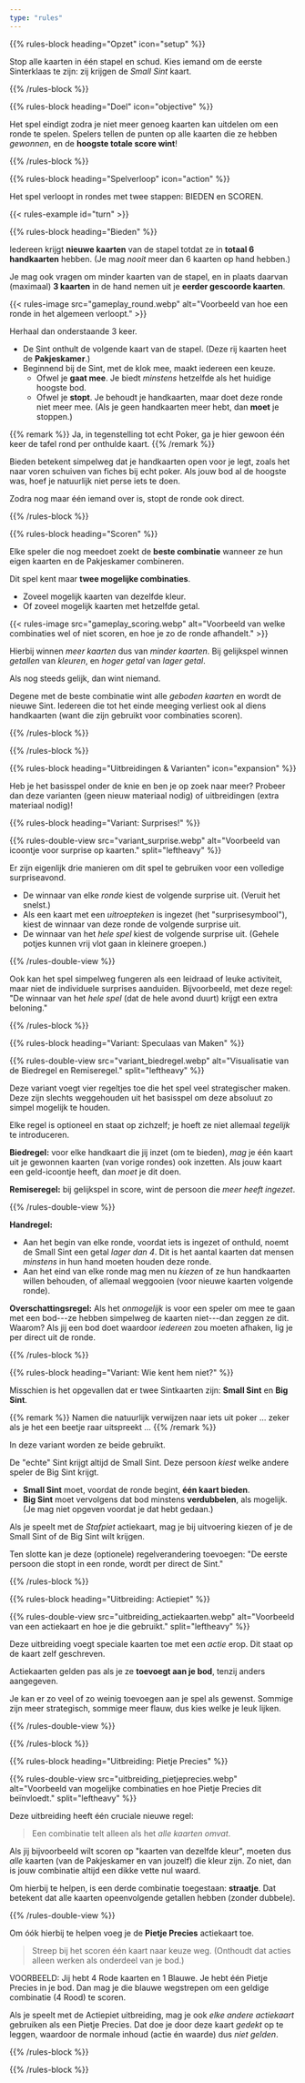 ```yaml
---
type: "rules"
---
```


{{% rules-block heading="Opzet" icon="setup" %}}

Stop alle kaarten in één stapel en schud. Kies iemand om de eerste Sinterklaas te zijn: zij krijgen de _Small Sint_ kaart.

{{% /rules-block %}}

{{% rules-block heading="Doel" icon="objective" %}}

Het spel eindigt zodra je niet meer genoeg kaarten kan uitdelen om een ronde te spelen. Spelers tellen de punten op alle kaarten die ze hebben _gewonnen_, en de **hoogste totale score wint**!

{{% /rules-block %}}

{{% rules-block heading="Spelverloop" icon="action" %}}

Het spel verloopt in rondes met twee stappen: BIEDEN en SCOREN.

{{< rules-example id="turn" >}}

{{% rules-block heading="Bieden" %}}

Iedereen krijgt **nieuwe kaarten** van de stapel totdat ze in **totaal 6 handkaarten** hebben. (Je mag _nooit_ meer dan 6 kaarten op hand hebben.)

<!--- @TODO: Maak dit optioneel? Een variant? Is dit net één regel te veel? --->
Je mag ook vragen om minder kaarten van de stapel, en in plaats daarvan (maximaal) **3 kaarten** in de hand nemen uit je **eerder gescoorde kaarten**. 

{{< rules-image src="gameplay_round.webp" alt="Voorbeeld van hoe een ronde in het algemeen verloopt." >}}

Herhaal dan onderstaande 3 keer.

* De Sint onthult de volgende kaart van de stapel. (Deze rij kaarten heet de **Pakjeskamer**.)
* Beginnend bij de Sint, met de klok mee, maakt iedereen een keuze.
  * Ofwel je **gaat mee**. Je biedt _minstens_ hetzelfde als het huidige hoogste bod.
  * Ofwel je **stopt**. Je behoudt je handkaarten, maar doet deze ronde niet meer mee. (Als je geen handkaarten meer hebt, dan **moet** je stoppen.)

{{% remark %}}
Ja, in tegenstelling tot echt Poker, ga je hier gewoon één keer de tafel rond per onthulde kaart.
{{% /remark %}}

Bieden betekent simpelweg dat je handkaarten open voor je legt, zoals het naar voren schuiven van fiches bij echt poker. Als jouw bod al de hoogste was, hoef je natuurlijk niet perse iets te doen.

Zodra nog maar één iemand over is, stopt de ronde ook direct. 

{{% /rules-block %}}

{{% rules-block heading="Scoren" %}}

Elke speler die nog meedoet zoekt de **beste combinatie** wanneer ze hun eigen kaarten en de Pakjeskamer combineren.

Dit spel kent maar **twee mogelijke combinaties**.

* Zoveel mogelijk kaarten van dezelfde kleur.
* Of zoveel mogelijk kaarten met hetzelfde getal.

{{< rules-image src="gameplay_scoring.webp" alt="Voorbeeld van welke combinaties wel of niet scoren, en hoe je zo de ronde afhandelt." >}}

Hierbij winnen _meer kaarten_ dus van _minder kaarten_. Bij gelijkspel winnen _getallen_ van _kleuren_, en _hoger getal_ van _lager getal_. 

Als nog steeds gelijk, dan wint niemand.

Degene met de beste combinatie wint alle _geboden kaarten_ en wordt de nieuwe Sint. Iedereen die tot het einde meeging verliest ook al diens handkaarten (want die zijn gebruikt voor combinaties scoren).

{{% /rules-block %}}

{{% /rules-block %}}

{{% rules-block heading="Uitbreidingen & Varianten" icon="expansion" %}}

Heb je het basisspel onder de knie en ben je op zoek naar meer? Probeer dan deze varianten (geen nieuw materiaal nodig) of uitbreidingen (extra materiaal nodig)!

{{% rules-block heading="Variant: Surprises!" %}}

{{% rules-double-view src="variant_surprise.webp" alt="Voorbeeld van icoontje voor surprise op kaarten." split="leftheavy" %}}

Er zijn eigenlijk drie manieren om dit spel te gebruiken voor een volledige surpriseavond.

* De winnaar van elke _ronde_ kiest de volgende surprise uit. (Veruit het snelst.)
* Als een kaart met een _uitroepteken_ is ingezet (het "surprisesymbool"), kiest de winnaar van deze ronde de volgende surprise uit.
* De winnaar van het _hele spel_ kiest de volgende surprise uit. (Gehele potjes kunnen vrij vlot gaan in kleinere groepen.)

{{% /rules-double-view %}}

Ook kan het spel simpelweg fungeren als een leidraad of leuke activiteit, maar niet de individuele surprises aanduiden. Bijvoorbeeld, met deze regel: "De winnaar van het _hele spel_ (dat de hele avond duurt) krijgt een extra beloning."

{{% /rules-block %}}

{{% rules-block heading="Variant: Speculaas van Maken" %}}

{{% rules-double-view src="variant_biedregel.webp" alt="Visualisatie van de Biedregel en Remiseregel." split="leftheavy" %}}

Deze variant voegt vier regeltjes toe die het spel veel strategischer maken. Deze zijn slechts weggehouden uit het basisspel om deze absoluut zo simpel mogelijk te houden.

Elke regel is optioneel en staat op zichzelf; je hoeft ze niet allemaal _tegelijk_ te introduceren.

**Biedregel:** voor elke handkaart die jij inzet (om te bieden), _mag_ je één kaart uit je gewonnen kaarten (van vorige rondes) ook inzetten. Als jouw kaart een geld-icoontje heeft, dan _moet_ je dit doen.

**Remiseregel:** bij gelijkspel in score, wint de persoon die _meer heeft ingezet_.

{{% /rules-double-view %}}

**Handregel:** 
* Aan het begin van elke ronde, voordat iets is ingezet of onthuld, noemt de Small Sint een getal _lager dan 4_. Dit is het aantal kaarten dat mensen _minstens_ in hun hand moeten houden deze ronde. 
* Aan het eind van elke ronde mag men nu _kiezen_ of ze hun handkaarten willen behouden, of allemaal weggooien (voor nieuwe kaarten volgende ronde).

**Overschattingsregel:** Als het _onmogelijk_ is voor een speler om mee te gaan met een bod---ze hebben simpelweg de kaarten niet---dan zeggen ze dit. Waarom? Als jij een bod doet waardoor _iedereen_ zou moeten afhaken, lig je per direct uit de ronde.

{{% /rules-block %}}

{{% rules-block heading="Variant: Wie kent hem niet?" %}}

Misschien is het opgevallen dat er twee Sintkaarten zijn: **Small Sint** en **Big Sint**. 

{{% remark %}}
Namen die natuurlijk verwijzen naar iets uit poker ... zeker als je het een beetje raar uitspreekt ...
{{% /remark %}}

In deze variant worden ze beide gebruikt.

De "echte" Sint krijgt altijd de Small Sint. Deze persoon _kiest_ welke andere speler de Big Sint krijgt.

* **Small Sint** moet, voordat de ronde begint, **één kaart bieden**.
* **Big Sint** moet vervolgens dat bod minstens **verdubbelen**, als mogelijk. (Je mag niet opgeven voordat je dat hebt gedaan.)

Als je speelt met de _Stafpiet_ actiekaart, mag je bij uitvoering kiezen of je de Small Sint of de Big Sint wilt krijgen.

Ten slotte kan je deze (optionele) regelverandering toevoegen: "De eerste persoon die stopt in een ronde, wordt per direct de Sint."

{{% /rules-block %}}

{{% rules-block heading="Uitbreiding: Actiepiet" %}}

{{% rules-double-view src="uitbreiding_actiekaarten.webp" alt="Voorbeeld van een actiekaart en hoe je die gebruikt." split="leftheavy" %}}

Deze uitbreiding voegt speciale kaarten toe met een _actie_ erop. Dit staat op de kaart zelf geschreven. 

Actiekaarten gelden pas als je ze **toevoegt aan je bod**, tenzij anders aangegeven.

Je kan er zo veel of zo weinig toevoegen aan je spel als gewenst. Sommige zijn meer strategisch, sommige meer flauw, dus kies welke je leuk lijken.

{{% /rules-double-view %}}

{{% /rules-block %}}

{{% rules-block heading="Uitbreiding: Pietje Precies" %}}

{{% rules-double-view src="uitbreiding_pietjeprecies.webp" alt="Voorbeeld van mogelijke combinaties en hoe Pietje Precies dit beïnvloedt." split="leftheavy" %}}

Deze uitbreiding heeft één cruciale nieuwe regel: 

> Een combinatie telt alleen als het _alle kaarten omvat_.

Als jij bijvoorbeeld wilt scoren op "kaarten van dezelfde kleur", moeten dus _alle_ kaarten (van de Pakjeskamer en van jouzelf) die kleur zijn. Zo niet, dan is jouw combinatie altijd een dikke vette nul waard.

Om hierbij te helpen, is een derde combinatie toegestaan: **straatje**. Dat betekent dat alle kaarten opeenvolgende getallen hebben (zonder dubbele).

{{% /rules-double-view %}}

Om óók hierbij te helpen voeg je de **Pietje Precies** actiekaart toe. 

> Streep bij het scoren één kaart naar keuze weg. (Onthoudt dat acties alleen werken als onderdeel van je bod.)

VOORBEELD: Jij hebt 4 Rode kaarten en 1 Blauwe. Je hebt één Pietje Precies in je bod. Dan mag je die blauwe wegstrepen om een geldige combinatie (4 Rood) te scoren.

Als je speelt met de Actiepiet uitbreiding, mag je ook _elke andere actiekaart_ gebruiken als een Pietje Precies. Dat doe je door deze kaart _gedekt_ op te leggen, waardoor de normale inhoud (actie én waarde) dus _niet gelden_.

{{% /rules-block %}}

{{% /rules-block %}}

